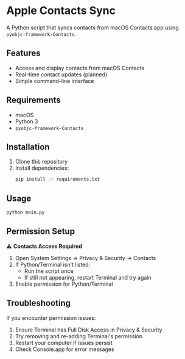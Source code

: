 # Apple Contacts Sync

A Python script that syncs contacts from macOS Contacts app using `pyobjc-framework-Contacts`.

## Features

* Access and display contacts from macOS Contacts
* Real-time contact updates (planned)
* Simple command-line interface

## Requirements

* macOS
* Python 3
* `pyobjc-framework-Contacts`

## Installation

1. Clone this repository
2. Install dependencies:
   ```bash
   pip install -r requirements.txt
   ```

## Usage

```bash
python main.py
```

## Permission Setup

⚠️ **Contacts Access Required**

1. Open System Settings → Privacy & Security → Contacts
2. If Python/Terminal isn't listed:
   - Run the script once
   - If still not appearing, restart Terminal and try again
3. Enable permission for Python/Terminal

## Troubleshooting

If you encounter permission issues:
1. Ensure Terminal has Full Disk Access in Privacy & Security
2. Try removing and re-adding Terminal's permission
3. Restart your computer if issues persist
4. Check Console.app for error messages 